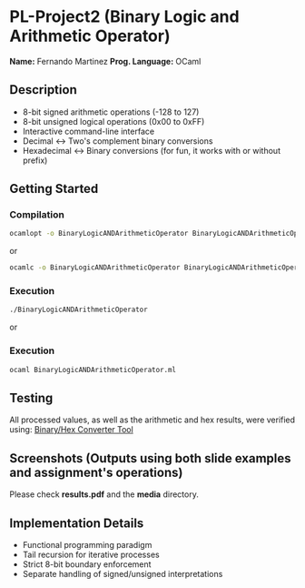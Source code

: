 # PL-Project2 (Binary Logic and Arithmetic Operator)

**Name:** Fernando Martinez
**Prog. Language:** OCaml

## Description
- 8-bit signed arithmetic operations (-128 to 127)
- 8-bit unsigned logical operations (0x00 to 0xFF)
- Interactive command-line interface
- Decimal ↔ Two's complement binary conversions
- Hexadecimal ↔ Binary conversions (for fun, it works with or without prefix)

## Getting Started

### Compilation
```bash
ocamlopt -o BinaryLogicANDArithmeticOperator BinaryLogicANDArithmeticOperator.ml
```

or 

```bash
ocamlc -o BinaryLogicANDArithmeticOperator BinaryLogicANDArithmeticOperator.ml
```

### Execution
```bash
./BinaryLogicANDArithmeticOperator
```

or 

### Execution
```bash
ocaml BinaryLogicANDArithmeticOperator.ml
```

## Testing
All processed values, as well as the arithmetic and hex results, were verified using:
[Binary/Hex Converter Tool](https://www.binaryconvert.com/convert_signed_char.html)

## Screenshots (Outputs using both slide examples and assignment's operations)
Please check **results.pdf** and the **media** directory.


## Implementation Details
- Functional programming paradigm
- Tail recursion for iterative processes
- Strict 8-bit boundary enforcement
- Separate handling of signed/unsigned interpretations
